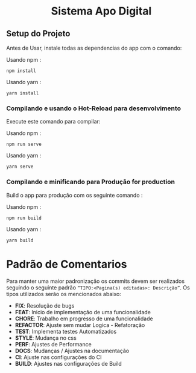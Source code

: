 <h1 align="center">Sistema Apo Digital</h1>



##  Setup do Projeto

<p>Antes de Usar, instale todas as dependencias do app com o comando:</p>

Usando npm :

```
npm install
```

Usando yarn :

```
yarn install
```

### Compilando e usando o Hot-Reload para desenvolvimento

<p>Execute este comando para compilar:</p>

Usando npm :

```
npm run serve
```

Usando yarn :

```
yarn serve
```

###  Compilando e minificando para Produção for production

<p>Build o app para produção com os seguinte comando :</p>

Usando npm :

```
npm run build
```

Usando yarn :

```
yarn build
```

# Padrão de Comentarios
Para manter uma maior padronização os commits devem ser realizados seguindo o seguinte padrão `“TIPO:<Pagina(s) editadas>: Descrição”`. Os tipos utilizados serão os mencionados abaixo:

- **FIX**: Resolução de bugs
- **FEAT**: Inicio de implementação de uma funcionalidade
- **CHORE**: Trabalho em progresso de uma funcionalidade
- **REFACTOR**: Ajuste sem mudar Logica - Refatoração
- **TEST**: Implementa testes Automatizados
- **STYLE**: Mudança no css
- **PERF**: Ajustes de Performance
- **DOCS**: Mudanças / Ajustes na documentação
- **CI**: Ajuste nas configurações do CI
- **BUILD**: Ajustes nas configurações de Build



